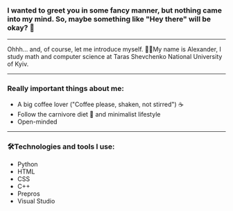 ### I wanted to greet you in some fancy manner, but nothing came into my mind. So, maybe something like "Hey there" will be okay? :wave:
- - -
Ohhh... and, of course, let me introduce myself.
:student:My name is Alexander, I study math and computer science at Taras Shevchenko National University of Kyiv. 
- - -
### Really important things about me:
* A big coffee lover ("Coffee please, shaken, not stirred") :coffee:
* Follow the carnivore diet :cut_of_meat: and minimalist lifestyle
* Open-minded 
- - -
### :hammer_and_wrench:Technologies and tools I use:
* Python
* HTML
* CSS
* C++
* Prepros
* Visual Studio



